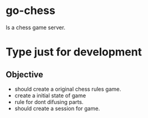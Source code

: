 # go-chess

Is a chess game server. 

# Type just for development

## Objective

* should create a original chess rules game.
* create a initial state of game
* rule for dont difusing parts. 
* should create a session for game. 
